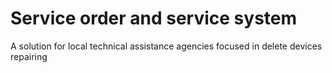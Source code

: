 # Service order and service system

A solution for local technical assistance agencies focused in delete devices repairing 
